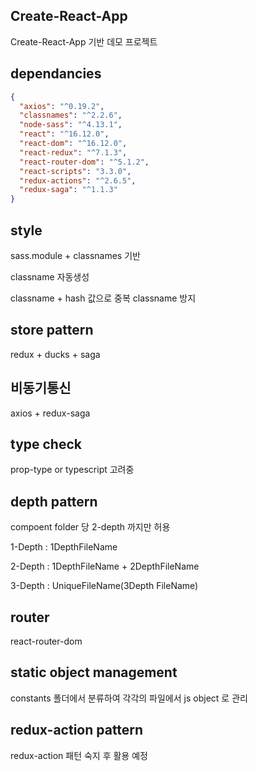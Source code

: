 ## Create-React-App

Create-React-App 기반 데모 프로젝트

## dependancies

```json
{
  "axios": "^0.19.2",
  "classnames": "^2.2.6",
  "node-sass": "^4.13.1",
  "react": "^16.12.0",
  "react-dom": "^16.12.0",
  "react-redux": "^7.1.3",
  "react-router-dom": "^5.1.2",
  "react-scripts": "3.3.0",
  "redux-actions": "^2.6.5",
  "redux-saga": "^1.1.3"
}
```

## style

sass.module + classnames 기반

classname 자동생성

classname + hash 값으로 중복 classname 방지

## store pattern

redux + ducks + saga

## 비동기통신

axios + redux-saga

## type check

prop-type or typescript 고려중

## depth pattern

compoent folder 당 2-depth 까지만 허용

1-Depth : 1DepthFileName

2-Depth : 1DepthFileName + 2DepthFileName

3-Depth : UniqueFileName(3Depth FileName)

## router

react-router-dom

## static object management

constants 폴더에서 분류하여 각각의 파일에서 js object 로 관리

## redux-action pattern

redux-action 패턴 숙지 후 활용 예정
